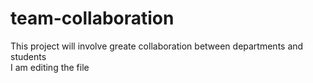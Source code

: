 # team-collaboration

This project will involve greate collaboration
between departments and students<br>
I am editing the file
